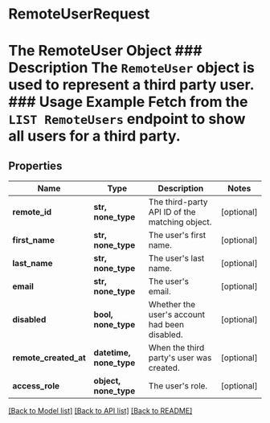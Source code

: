 # RemoteUserRequest

# The RemoteUser Object ### Description The `RemoteUser` object is used to represent a third party user.  ### Usage Example Fetch from the `LIST RemoteUsers` endpoint to show all users for a third party.

## Properties
Name | Type | Description | Notes
------------ | ------------- | ------------- | -------------
**remote_id** | **str, none_type** | The third-party API ID of the matching object. | [optional] 
**first_name** | **str, none_type** | The user&#39;s first name. | [optional] 
**last_name** | **str, none_type** | The user&#39;s last name. | [optional] 
**email** | **str, none_type** | The user&#39;s email. | [optional] 
**disabled** | **bool, none_type** | Whether the user&#39;s account had been disabled. | [optional] 
**remote_created_at** | **datetime, none_type** | When the third party&#39;s user was created. | [optional] 
**access_role** | **object, none_type** | The user&#39;s role. | [optional] 

[[Back to Model list]](../README.md#documentation-for-models) [[Back to API list]](../README.md#documentation-for-api-endpoints) [[Back to README]](../README.md)


